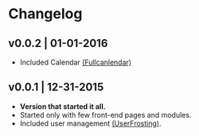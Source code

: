 # Changelog

## v0.0.2 | 01-01-2016
- Included Calendar [(Fullcanlendar)](https://github.com/fullcalendar/fullcalendar)

## v0.0.1 | 12-31-2015
- **Version that started it all.**
- Started only with few front-end pages and modules.
- Included user management [(UserFrosting)](https://github.com/userfrosting/UserFrosting).